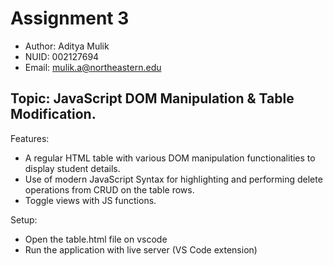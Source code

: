 
# Assignment 3

- Author: Aditya Mulik
- NUID: 002127694
- Email: mulik.a@northeastern.edu

## Topic: JavaScript DOM Manipulation & Table Modification.

Features:
- A regular HTML table with various DOM manipulation functionalities to display student details.
- Use of modern JavaScript Syntax for highlighting and performing delete operations from CRUD on the table rows.
- Toggle views with JS functions.

Setup:
- Open the table.html file on vscode
- Run the application with live server (VS Code extension)
